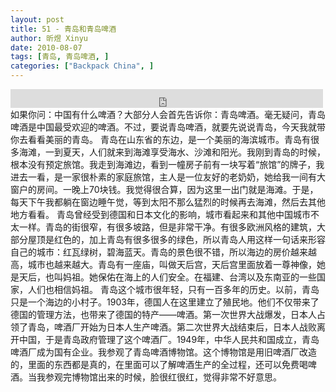 ```yaml
---
layout: post
title: 51 - 青岛和青岛啤酒
author: 昕煜 Xinyu
date: 2010-08-07
tags: [青岛, 青岛啤酒, ]
categories: ["Backpack China", ]
---
```


<iframe src="https://archive.org/embed/slowchinese_201909/Slow_Chinese_051.mp3" width="500" height="30" frameborder="0" webkitallowfullscreen="true" mozallowfullscreen="true" allowfullscreen></iframe>
如果你问：中国有什么啤酒？大部分人会首先告诉你：青岛啤酒。毫无疑问，青岛啤酒是中国最受欢迎的啤酒。不过，要说青岛啤酒，就要先说说青岛，今天我就带你去看看美丽的青岛。
青岛在山东省的东边，是一个美丽的海滨城市。青岛有很多海滩，一到夏天，人们就来到海滩享受海水、沙滩和阳光。我刚到青岛的时候，根本没有预定旅馆。我走到海滩边，看到一幢房子前有一块写着“旅馆”的牌子，我进去一看，是一家很朴素的家庭旅馆，主人是一位友好的老奶奶，她给我一间有大窗户的房间。一晚上70块钱。我觉得很合算，因为这里一出门就是海滩。于是，每天下午我都躺在窗边睡午觉，等到太阳不那么猛烈的时候再去海滩，然后去其他地方看看。
青岛曾经受到德国和日本文化的影响，城市看起来和其他中国城市不太一样。青岛的街很窄，有很多坡路，但是非常干净。有很多欧洲风格的建筑，大部分屋顶是红色的，加上青岛有很多很多的绿色，所以青岛人用这样一句话来形容自己的城市：红瓦绿树，碧海蓝天。青岛的景色很不错，所以海边的房价越来越高，城市也越来越大。青岛有一座庙，叫做天后宫，天后宫里面放着一尊神像，她是天后，也叫妈祖。她保佑在海上的人们安全。在福建、台湾以及东南亚的一些国家，人们也相信妈祖。
青岛这个城市很年轻，只有一百多年的历史。以前，青岛只是一个海边的小村子。1903年，德国人在这里建立了殖民地。他们不仅带来了德国的管理方法，也带来了德国的特产——啤酒。第一次世界大战爆发，日本人占领了青岛，啤酒厂开始为日本人生产啤酒。第二次世界大战结束后，日本人战败离开中国，于是青岛政府管理了这个啤酒厂。1949年，中华人民共和国成立，青岛啤酒厂成为国有企业。我参观了青岛啤酒博物馆。这个博物馆是用旧啤酒厂改造的，里面的东西都是真的，在里面可以了解啤酒生产的全过程，还可以免费喝啤酒。当我参观完博物馆出来的时候，脸很红很红，觉得非常不好意思。
 
